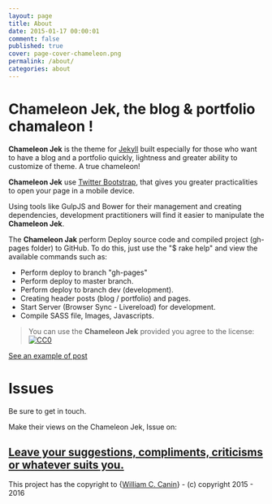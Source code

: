 ```yaml
---
layout: page
title: About
date: 2015-01-17 00:00:01
comment: false
published: true
cover: page-cover-chameleon.png
permalink: /about/
categories: about
---
```


# **Chameleon Jek**, the blog & portfolio chamaleon !


**Chameleon Jek** is the theme for [Jekyll](http://jekyllrb.com) built especially for those who want to have a blog and a portfolio quickly, lightness and greater ability to customize of theme. A true chameleon!

**Chameleon Jek** use [Twitter Bootstrap](http://getbootstrap.com), that gives you greater practicalities to open your page in a mobile device.

Using tools like GulpJS and Bower for their management and creating dependencies, development practitioners will find it easier to manipulate the **Chameleon Jek**.

The **Chameleon Jak** perform Deploy source code and compiled project (gh-pages folder) to GitHub. To do this, just use the "$ rake help" and view the available commands such as:

* Perform deploy to branch "gh-pages"
* Perform deploy to master branch.
* Perform deploy to branch dev (development).
* Creating header posts (blog / portfolio) and pages.
* Start Server (Browser Sync - Livereload) for development.
* Compile SASS file, Images, Javascripts.


> You can use the **Chameleon Jek** provided you agree to the license: [![CC0](https://licensebuttons.net/l/by/4.0/88x31.png)](http://creativecommons.org/licenses/by/4.0/)


<a href="{{ prepend: site.baseurl | prepend: site.url }}/sample-post.html">See an example of post</a>

# Issues

Be sure to get in touch.

Make their views on the Chameleon Jek, Issue on:

## [Leave your suggestions, compliments, criticisms or whatever suits you.](https://github.com/williamcanin/chameleon-jek/issues/1)

This project has the copyright to {[William C. Canin](http://github.com/williamcanin)} - (c) copyright 2015 - 2016